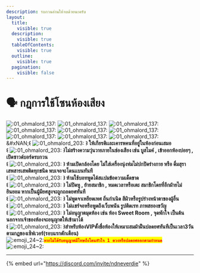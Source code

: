 ```yaml
---
description: รบกวนอ่านให้จบด้วยนะครับ
layout:
  title:
    visible: true
  description:
    visible: true
  tableOfContents:
    visible: true
  outline:
    visible: true
  pagination:
    visible: false
---
```


# 🗣️ กฎการใช้โซนห้องเสียง

<img src="https://cdn.discordapp.com/emojis/1161291651738763345.webp?size=40" alt=":01_ohmalord_137:" data-size="original"> <img src="https://cdn.discordapp.com/emojis/1161291651738763345.webp?size=40" alt=":01_ohmalord_137:" data-size="original"> <img src="https://cdn.discordapp.com/emojis/1161291651738763345.webp?size=40" alt=":01_ohmalord_137:" data-size="original"> <img src="https://cdn.discordapp.com/emojis/1161291651738763345.webp?size=40" alt=":01_ohmalord_137:" data-size="original"> <img src="https://cdn.discordapp.com/emojis/1161291651738763345.webp?size=40" alt=":01_ohmalord_137:" data-size="original"> <img src="https://cdn.discordapp.com/emojis/1161291651738763345.webp?size=40" alt=":01_ohmalord_137:" data-size="original"> <img src="https://cdn.discordapp.com/emojis/1161291651738763345.webp?size=40" alt=":01_ohmalord_137:" data-size="original"> <img src="https://cdn.discordapp.com/emojis/1161291651738763345.webp?size=40" alt=":01_ohmalord_137:" data-size="original"> <img src="https://cdn.discordapp.com/emojis/1161291651738763345.webp?size=40" alt=":01_ohmalord_137:" data-size="original"> \
&#xNAN;**꒰** <img src="https://cdn.discordapp.com/emojis/1173464392541687968.webp?size=40" alt=":01_ohmalord_203:" data-size="line"> **꒱ ให้เกียรติเเละเคารพคนที่อยู่ในห้องก่อนเสมอ** \
**꒰** <img src="https://cdn.discordapp.com/emojis/1173464392541687968.webp?size=40" alt=":01_ohmalord_203:" data-size="line"> **꒱ไม่สร้างความวุ่นวายภายในช่องเสียง เช่น บูสไมค์ , เข้าออกห้องบ่อยๆ , เปิดซาวด์บอร์ดรบกวน** \
**꒰** <img src="https://cdn.discordapp.com/emojis/1173464392541687968.webp?size=40" alt=":01_ohmalord_203:" data-size="line"> **꒱ ห้ามเปิดกล้องโดย ไม่ใส่เครื่องนุ่งห่มไม่ปกปิดร่างกาย หรือ ดื่มสุรา เสพสารเสพติดทุกชนิด พบเจอจะโดนเเบนทันที** \
**꒰** <img src="https://cdn.discordapp.com/emojis/1173464392541687968.webp?size=40" alt=":01_ohmalord_203:" data-size="line"> **꒱ ห้ามใช้บอทพูดได้สเเปมข้อความเด็ดขาด** \
**꒰** <img src="https://cdn.discordapp.com/emojis/1173464392541687968.webp?size=40" alt=":01_ohmalord_203:" data-size="line"> **꒱ ไม่ปิดหู , ย้ายสมาชิก , หมดเวลาหรือเตะ สมาชิกโดยที่อีกฝ่ายไม่ยินยอม หากเป็นผู้มียศสูงจะถูกถอดยศทันที** \
**꒰** <img src="https://cdn.discordapp.com/emojis/1173464392541687968.webp?size=40" alt=":01_ohmalord_203:" data-size="line"> **꒱ ไม่พูดจาเหยียดเพศ ถิ่นกำเนิด สีผิวหรือรูปร่างหน้าตาของผู้อื่น** \
**꒰** <img src="https://cdn.discordapp.com/emojis/1173464392541687968.webp?size=40" alt=":01_ohmalord_203:" data-size="line"> **꒱ ไม่เเชร์จอหรือพูดถึงเว็บพนัน รูปติดเรท ภาพสยองขวัญ** \
**꒰** <img src="https://cdn.discordapp.com/emojis/1173464392541687968.webp?size=40" alt=":01_ohmalord_203:" data-size="line"> **꒱ ไม่อนุญาตมุดห้อง เช่น ห้อง Sweet Room , จุดพักใจ เป็นต้น นอกจากเจ้าของห้องจะอนุญาตให้เข้ามาได้**\
**꒰** <img src="https://cdn.discordapp.com/emojis/1173464392541687968.webp?size=40" alt=":01_ohmalord_203:" data-size="line"> **꒱สำหรับห้องVIPตั้งชื่อห้องให้เหมาะสมฝ่าฝืนปลดยศทันทีเป็นเวลา3วันตามกฏของเซิฟเวอร์(รอบแรกตักเตือน)**\
![:emoji\_24\~2:](https://cdn.discordapp.com/emojis/1343615588194451546.webp?size=40\&animated=true)<mark style="color:red;">**`หากไม่ได้รับอนุญาตมีโทษถึงโดนหัวใจ 1 ดวงหรือปลดยศออกตามกำหนด`**</mark>![:emoji\_24\~2:](https://cdn.discordapp.com/emojis/1343615588194451546.webp?size=40\&animated=true)

***

{% embed url="https://discord.com/invite/ndneverdie" %}

